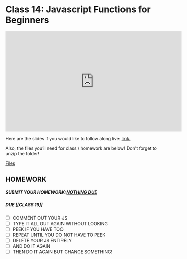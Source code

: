 # Class 14: Javascript Functions for Beginners

<iframe width="560" height="316" src="https://www.youtube.com/embed/cBWUvTZPeKw" title="JavaScript Functions For Beginners! Free Software Engineering Bootcamp! (class 14) - #100Devs" frameborder="0" allow="accelerometer; autoplay; clipboard-write; encrypted-media; gyroscope; picture-in-picture" allowfullscreen></iframe>

Here are the slides if you would like to follow along live: [link.](https://slides.com/leonnoel/100devs2-javascript-more-basics-again)

Also, the files you’ll need for class / homework are below! Don't forget to unzip the folder!

[Files](https://drive.google.com/file/d/1J4xiKC4wk_oqt8cM2eV2tuCqHbzQjuyb/view?usp=sharing)

## HOMEWORK

##### SUBMIT YOUR HOMEWORK:[NOTHING DUE](https://100devsfollowalong.netlify.app/classes/class-14.html)

##### DUE [[CLASS 16]]

- [ ]   COMMENT OUT YOUR JS
- [ ]   TYPE IT ALL OUT AGAIN WITHOUT LOOKING
- [ ]   PEEK IF YOU HAVE TOO
- [ ]   REPEAT UNTIL YOU DO NOT HAVE TO PEEK
- [ ]   DELETE YOUR JS ENTIRELY
- [ ]   AND DO IT AGAIN
- [ ]   THEN DO IT AGAIN BUT CHANGE SOMETHING!